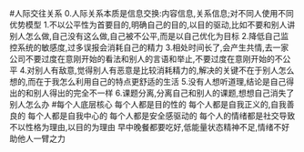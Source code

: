 #人际交往关系
0.人际关系本质是信息交换:内容信息,关系信息;对不同人使用不同优势模型
1.不以公平性为首要目的,明确自己的目的,以目的驱动,比如不要和别人讲别人怎么做,自己没有这么做,自己被不公平,而是以自己优化为目标
2.降低自己监控系统的敏感度,过多误报会消耗自己的精力
3.相处时间长了,会产生共情,去一家公司不要过度在意刚开始的看法和别人的言语和举止,不要过度在意刚开始的不公平
4.对别人有敌意,觉得别人有恶意是比较消耗精力的,解决的关键不在于别人怎么想的,而在于我怎么利用自己的特点更舒适的生活
5.没有人想听道理,结论是自己得出的和别人得出的完全不一样
6.课题分离,分离自己和别人的课题,想想自己消失了别人怎么办
#每个人底层核心
每个人都是目的性的
每个人都是自我正义的,自我善良的
每个人都是自我中心的
每个人都是安全感驱动的
每个人的情绪都是社交导致
不以性格为理由,以目的为理由
早中晚餐都要吃好,低能量状态精神不足,情绪不好
助他人一臂之力
